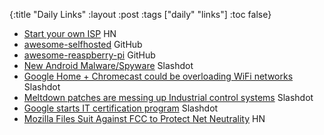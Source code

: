 {:title "Daily Links"
 :layout :post
 :tags  ["daily" "links"]
 :toc false}


* [Start your own ISP](https://news.ycombinator.com/item?id=16160394) HN
* [awesome-selfhosted](https://github.com/Kickball/awesome-selfhosted) GitHub
* [awesome-reaspberry-pi](https://github.com/thibmaek/awesome-raspberry-pi) GitHub
* [New Android Malware/Spyware](https://it.slashdot.org/story/18/01/16/2025208/researchers-uncover-android-malware-with-never-before-seen-spying-capabilities) Slashdot
* [Google Home + Chromecast could be overloading WiFi networks](https://mobile.slashdot.org/story/18/01/16/2232205/google-home-and-chromecast-could-be-overloading-your-home-wi-fi) Slashdot
* [Meltdown patches are messing up Industrial control systems](https://it.slashdot.org/story/18/01/16/1726203/now-meltdown-patches-are-making-industrial-control-systems-lurch) Slashdot
* [Google starts IT certification program](https://it.slashdot.org/story/18/01/16/1519218/google-starts-certificate-program-to-fill-empty-it-jobs) Slashdot
* [Mozilla Files Suit Against FCC to Protect Net Neutrality](https://news.ycombinator.com/item?id=16163189) HN
